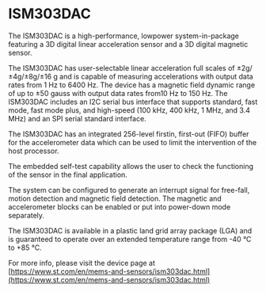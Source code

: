 # ISM303DAC

The ISM303DAC is a high-performance, lowpower system-in-package featuring a 3D
digital
linear acceleration sensor and a 3D digital
magnetic sensor.

The ISM303DAC has user-selectable linear
acceleration full scales of ±2g/±4g/±8g/±16 g and
is capable of measuring accelerations with output
data rates from 1 Hz to 6400 Hz. The device has
a magnetic field dynamic range of up to
±50 gauss with output data rates from10 Hz to
150 Hz. The ISM303DAC includes an I2C serial
bus interface that supports standard, fast mode,
fast mode plus, and high-speed (100 kHz,
400 kHz, 1 MHz, and 3.4 MHz) and an SPI serial
standard interface.

The ISM303DAC has an integrated 256-level firstin, first-out (FIFO) buffer for
the accelerometer
data which can be used to limit the intervention of
the host processor.

The embedded self-test capability allows the user
to check the functioning of the sensor in the final
application.

The system can be configured to generate an
interrupt signal for free-fall, motion detection and
magnetic field detection. The magnetic and
accelerometer blocks can be enabled or put into
power-down mode separately.

The ISM303DAC is available in a plastic land grid
array package (LGA) and is guaranteed to
operate over an extended temperature range
from -40 °C to +85 °C.

For more info, please visit the device page at [https://www.st.com/en/mems-and-sensors/ism303dac.html](https://www.st.com/en/mems-and-sensors/ism303dac.html)

